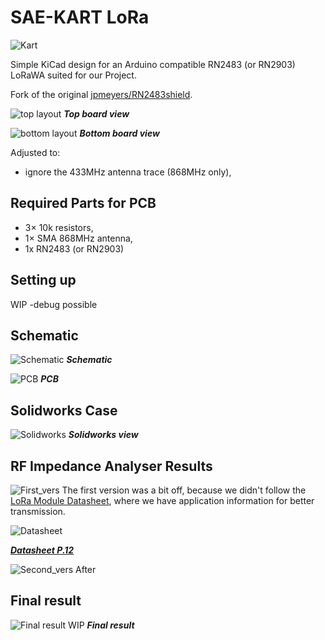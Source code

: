 # SAE-KART LoRa
![Kart](images/Kart.jpg)



Simple KiCad design for an Arduino compatible RN2483 (or RN2903) LoRaWA suited for our Project.

Fork of the original [jpmeyers/RN2483shield](https://github.com/jpmeijers/RN2483shield).

![top layout](module_LoRa_Kicad/images/top_rev1.png)
***Top board view***

![bottom layout](module_LoRa_Kicad/images/bottom_rev1.png)
***Bottom board view***


Adjusted to:

 * ignore the 433MHz antenna trace (868MHz only),
 

## Required Parts for PCB

 * 3× 10k resistors,
 * 1× SMA 868MHz antenna,
 * 1x RN2483 (or RN2903)

## Setting up

WIP
-debug possible

## Schematic

![Schematic](module_LoRa_Kicad/images/Schematic.png)
***Schematic***

![PCB](module_LoRa_Kicad/images/PCB.png)
***PCB***


## Solidworks Case
![Solidworks](solidworks/images/Solidworks_view.png)
***Solidworks view***

## RF Impedance Analyser Results

![First_vers](images/First_vers.png)
The first version was a bit off, because we didn't follow the [LoRa Module Datasheet](https://ww1.microchip.com/downloads/aemDocuments/documents/OTH/ProductDocuments/DataSheets/RN2483-Low-Power-Long-Range-LoRa-Technology-Transceiver-Module-DS50002346F.pdf), where we have application information for better transmission.

![Datasheet](images/Datasheet.png)

***[Datasheet P.12](https://ww1.microchip.com/downloads/aemDocuments/documents/OTH/ProductDocuments/DataSheets/RN2483-Low-Power-Long-Range-LoRa-Technology-Transceiver-Module-DS50002346F.pdf)***

![Second_vers](images/Second_vers.png)
After 


## Final result

![Final result](solidworks/images/final_result.png)
WIP
***Final result***

